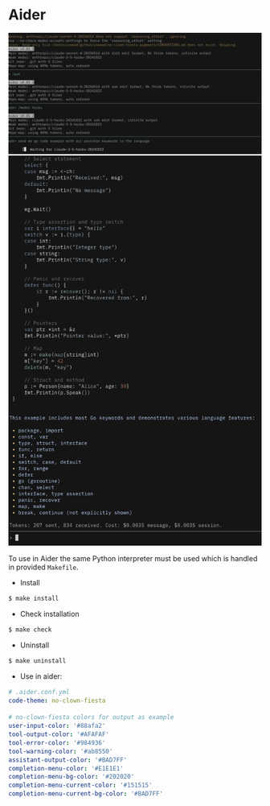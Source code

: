 # Aider

![aider1](assets/1.png)
![aider2](assets/2.png)

To use in Aider the same Python interpreter must be used which is handled in provided `Makefile`.

- Install
```sh
$ make install
```

- Check installation
```sh
$ make check
```

- Uninstall
```sh
$ make uninstall
```

- Use in aider:
```yaml
# .aider.conf.yml
code-theme: no-clown-fiesta

# no-clown-fiesta colors for output as example
user-input-color: '#88afa2'
tool-output-color: '#AFAFAF'
tool-error-color: '#984936'
tool-warning-color: '#ab8550'
assistant-output-color: '#BAD7FF'
completion-menu-color: '#E1E1E1'
completion-menu-bg-color: '#202020'
completion-menu-current-color: '#151515'
completion-menu-current-bg-color: '#BAD7FF'
```

